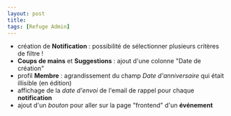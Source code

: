 ```yaml
---
layout: post
title:
tags: [Refuge Admin]
---
```


- création de **Notification** : possibilité de sélectionner plusieurs critères de filtre !
- **Coups de mains** et **Suggestions** : ajout d'une colonne "Date de création"
- profil **Membre** : agrandissement du champ *Date d'anniversaire* qui était illisible (en édition)
- affichage de la *date d'envoi* de l'email de rappel pour chaque **notification**
- ajout d'un *bouton* pour aller sur la page "frontend" d'un **événement**
